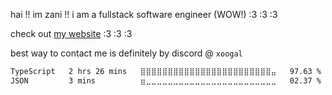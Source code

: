 hai !! im zani !! i am a fullstack software engineer (WOW!) :3 :3 :3

check out [my website](https://zani.wtf) :3 :3 :3

best way to contact me is definitely by discord @ `xoogal`

<!--START_SECTION:waka-->

```txt
TypeScript   2 hrs 26 mins   ⣿⣿⣿⣿⣿⣿⣿⣿⣿⣿⣿⣿⣿⣿⣿⣿⣿⣿⣿⣿⣿⣿⣿⣿⣤   97.63 %
JSON         3 mins          ⣶⣀⣀⣀⣀⣀⣀⣀⣀⣀⣀⣀⣀⣀⣀⣀⣀⣀⣀⣀⣀⣀⣀⣀⣀   02.37 %
```

<!--END_SECTION:waka-->

